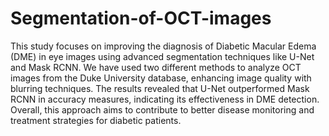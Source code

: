 # Segmentation-of-OCT-images


This study focuses on improving the diagnosis of Diabetic Macular Edema (DME) in eye images using advanced segmentation techniques like U-Net and Mask RCNN. We have used two different methods to analyze OCT images from the Duke University database, enhancing image quality with blurring techniques. The results revealed that U-Net outperformed Mask RCNN in accuracy measures, indicating its effectiveness in DME detection. Overall, this approach aims to contribute to better disease monitoring and treatment strategies for diabetic patients.




